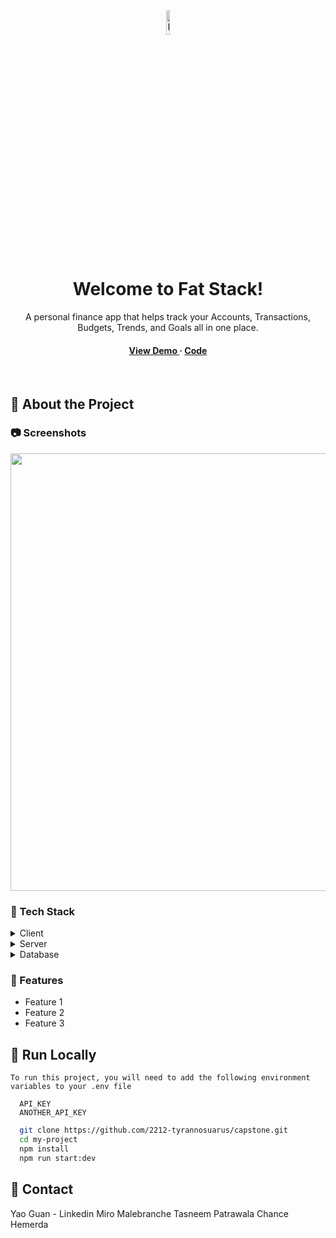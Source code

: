 <div align="center">

   <img src="https://i.imgur.com/vad5L2s.png" alt="logo" width="10%" height="10%" />
  <h1>Welcome to Fat Stack!</h1>
  
  <p>
        A personal finance app that helps track your Accounts, Transactions, Budgets, Trends, and Goals all in one place.
  </p>
   
<h4>
    <a href="https://fat-stack.onrender.com/"> View Demo </a>
  <span> · </span>
    <a href="https://github.com/2212-tyrannosuarus/capstone"> Code </a>
  </h4>
</div>

<br />

<!-- About the Project -->

## :star2: About the Project

<!-- Screenshots -->

### :camera: Screenshots

<div> 
  <img src="https://i.imgur.com/KWG4Kan.png alt="homepage screenshot" width="700" height="auto"" />
</div>

<!-- TechStack -->

### :space_invader: Tech Stack

<details>
  <summary>Client</summary>
  <ul>
    <li><a href="https://reactjs.org/">React.js</a></li>
    <li><a href="https://chakra-ui.com/">Chakra UI</a></li>
    <li><a href="https://formidable.com/open-source/victory/docs/victory-chart/">Victory Charts</a></li>
  </ul>
</details>

<details>
  <summary>Server</summary>
  <ul>
    <li><a href="https://nodejs.org/en">Node</a></li>
    <li><a href="https://expressjs.com/">Express.js</a></li>
    <li><a href="https://redux.js.org/">Redux</a></li>
    <li><a href="https://plaid.com/docs/api/">Plaid</a></li>    
    <li><a href="https://openai.com/">OpenAI</a></li>
  </ul>
</details>

<details>
<summary>Database</summary>
  <ul>
    <li><a href="https://www.postgresql.org/">PostgreSQL</a></li>
    <li><a href="https://sequelize.org/">Sequelize</a></li>
  </ul>
</details>

<!-- Features -->

### :dart: Features

- Feature 1
- Feature 2
- Feature 3

<!-- Run Locally -->

## :running: Run Locally

```
To run this project, you will need to add the following environment variables to your .env file

  API_KEY
  ANOTHER_API_KEY
```

```bash
  git clone https://github.com/2212-tyrannosuarus/capstone.git
  cd my-project
  npm install
  npm run start:dev
```

<!-- Contact -->

## :handshake: Contact

Yao Guan - Linkedin
Miro Malebranche
Tasneem Patrawala
Chance Hemerda
